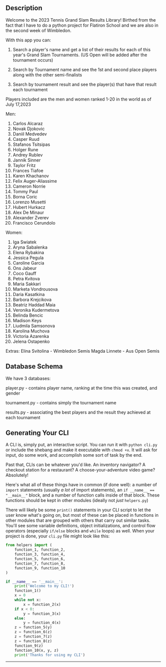 ## Description

Welcome to the 2023 Tennis Grand Slam Results Library! Birthed from the fact that I have to do a python project for Flatiron School and we are also in the second week of Wimbledon.

With this app you can:

1. Search a player's name and get a list of their results for each of this year's Grand Slam Tournaments. (US Open will be added after the tournament occurs)

2. Search by Tournament name and see the 1st and second place players along with the other semi-finalists

3. Search by tournament result and see the  player(s) that have that result each tournament

Players included are the men and women ranked 1-20 in the world as of July 17,2023

Men:

1. Carlos Alcaraz
2. Novak Djokovic
3. Daniil Medvedev
4. Casper Ruud
5. Stafanos Tsitsipas
6. Holger Rune
7. Andrey Rublev
8. Jannik Sinner
9. Taylor Fritz
10. Frances Tiafoe
11. Karen Khachanov
12. Felix Auger-Aliassime
13. Cameron Norrie
14. Tommy Paul
15. Borna Coric
16. Lorenzo Musetti
17. Hubert Hurkacz
18. Alex De Minaur
19. Alexander Zverev
20. Francisco Cerundolo

Women:

1. Iga Swiatek
2. Aryna Sabalenka
3. Elena Rybakina
4. Jessica Pegula
5. Caroline Garcia
6. Ons Jabeur
7. Coco Gauff
8. Petra Kvitova
9. Maria Sakkari
10. Marketa Vondrousova
11. Daria Kasatkina
12. Barbora Krejcikova
13. Beatriz Haddad Maia
14. Veronika Kudermetova
15. Belinda Bencic
16. Madison Keys
17. Liudmila Samsonova
18. Karolina Muchova
19. Victoria Azarenka
20. Jelena Ostapenko

Extras:
Elina Svitolina - Wimbledon Semis
Magda Linnete - Aus Open Semis



## Database Schema

We have 3 databases:

player.py - contains player name, ranking at the time this was created, and gender

tournament.py - contains simply the tournament name

results.py - associating the best players and the result they achieved at each tournament

## Generating Your CLI

A CLI is, simply put, an interactive script. You can run it with `python cli.py`
or include the shebang and make it executable with `chmod +x`. It will ask for
input, do some work, and accomplish some sort of task by the end.

Past that, CLIs can be whatever you'd like. An inventory navigator? A checkout
station for a restaurant? A choose-your-adventure video game? Absolutely!

Here's what all of these things have in common (if done well): a number of
`import` statements (usually _a lot_ of import statements), an `if __name__ ==
"__main__"` block, and a number of function calls inside of that block. These
functions should be kept in other modules (ideally not _just_ `helpers.py`)

There will likely be some `print()` statements in your CLI script to let the
user know what's going on, but most of these can be placed in functions in
other modules that are grouped with others that carry out similar tasks. You'll
see some variable definitions, object initializations, and control flow
operators (especially `if/else` blocks and `while` loops) as well. When your
project is done, your `cli.py` file might look like this:

```py
from helpers import (
    function_1, function_2,
    function_3, function_4,
    function_5, function_6,
    function_7, function_8,
    function_9, function_10
)

if __name__ == '__main__':
    print('Welcome to my CLI!')
    function_1()
    x = 0
    while not x:
        x = function_2(x)
    if x < 0:
        y = function_3(x)
    else:
        y = function_4(x)
    z = function_5(y)
    z = function_6(z)
    z = function_7(z)
    z = function_8(z)
    function_9(z)
    function_10(x, y, z)
    print('Thanks for using my CLI')

```

***

